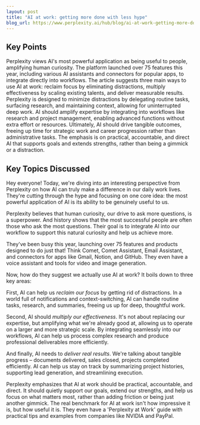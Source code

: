 ```yaml
---
layout: post 
title: "AI at work: getting more done with less hype"
blog_url: https://www.perplexity.ai/hub/blog/ai-at-work-getting-more-done-with-less-hype?utm_source=tldrai 
---
```




## Key Points

Perplexity views AI's most powerful application as being useful to people, amplifying human curiosity.
The platform launched over 75 features this year, including various AI assistants and connectors for popular apps, to integrate directly into workflows.
The article suggests three main ways to use AI at work: reclaim focus by eliminating distractions, multiply effectiveness by scaling existing talents, and deliver measurable results.
Perplexity is designed to minimize distractions by delegating routine tasks, surfacing research, and maintaining context, allowing for uninterrupted deep work.
AI should amplify expertise by integrating into workflows like research and project management, enabling advanced functions without extra effort or resources.
Ultimately, AI should drive tangible outcomes, freeing up time for strategic work and career progression rather than administrative tasks.
The emphasis is on practical, accountable, and direct AI that supports goals and extends strengths, rather than being a gimmick or a distraction.

## Key Topics Discussed

Hey everyone! Today, we're diving into an interesting perspective from Perplexity on how AI can truly make a difference in our daily work lives. They're cutting through the hype and focusing on one core idea: the most powerful application of AI is its ability to be genuinely useful to us.

Perplexity believes that human curiosity, our drive to ask more questions, is a superpower. And history shows that the most successful people are often those who ask the most questions. Their goal is to integrate AI into our workflow to support this natural curiosity and help us achieve more.

They've been busy this year, launching over 75 features and products designed to do just that! Think Comet, Comet Assistant, Email Assistant, and connectors for apps like Gmail, Notion, and GitHub. They even have a voice assistant and tools for video and image generation.

Now, how do they suggest we actually use AI at work? It boils down to three key areas:

First, AI can help us *reclaim our focus* by getting rid of distractions. In a world full of notifications and context-switching, AI can handle routine tasks, research, and summaries, freeing us up for deep, thoughtful work.

Second, AI should *multiply our effectiveness*. It's not about replacing our expertise, but amplifying what we're already good at, allowing us to operate on a larger and more strategic scale. By integrating seamlessly into our workflows, AI can help us process complex research and produce professional deliverables more efficiently.

And finally, AI needs to *deliver real results*. We're talking about tangible progress – documents delivered, sales closed, projects completed efficiently. AI can help us stay on track by summarizing project histories, supporting lead generation, and streamlining execution.

Perplexity emphasizes that AI at work should be practical, accountable, and direct. It should quietly support our goals, extend our strengths, and help us focus on what matters most, rather than adding friction or being just another gimmick. The real benchmark for AI at work isn't how impressive it is, but how useful it is. They even have a 'Perplexity at Work' guide with practical tips and examples from companies like NVIDIA and PayPal.

